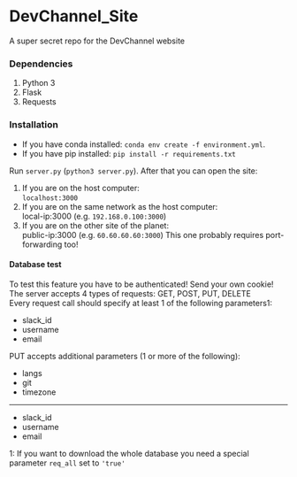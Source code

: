 # DevChannel_Site
A super secret repo for the DevChannel website

### Dependencies
  1. Python 3
  2. Flask
  3. Requests

### Installation
  * If you have conda installed: `conda env create -f environment.yml`.
  * If you have pip installed: `pip install -r requirements.txt`

Run `server.py` (`python3 server.py`). After that you can open the site:
  1. If you are on the host computer:  
    `localhost:3000`
  2. If you are on the same network as the host computer:  
    local-ip:3000 (e.g. `192.168.0.100:3000`)
  3. If you are on the other site of the planet:  
    public-ip:3000 (e.g. `60.60.60.60:3000`)
    This one probably requires port-forwarding too!

#### Database test
To test this feature you have to be authenticated! Send your own cookie!  
The server accepts 4 types of requests: GET, POST, PUT, DELETE  
Every request call should specify at least 1 of the following parameters1:
  * slack_id
  * username
  * email

PUT accepts additional parameters (1 or more of the following):
  * langs
  * git
  * timezone
---
  * slack_id
  * username
  * email

1: If you want to download the whole database you need a special parameter `req_all` set to `'true'`
